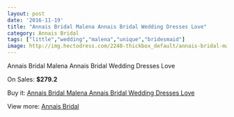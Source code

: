 ```yaml
---
layout: post
date: '2016-11-19'
title: "Annais Bridal Malena Annais Bridal Wedding Dresses Love"
category: Annais Bridal
tags: ["little","wedding","malena","unique","bridesmaid"]
image: http://img.hectodress.com/2248-thickbox_default/annais-bridal-malena-annais-bridal-wedding-dresses-love.jpg
---
```

Annais Bridal Malena Annais Bridal Wedding Dresses Love

On Sales: **$279.2**
<a href="https://www.hectodress.com/annais-bridal/1351-annais-bridal-malena-annais-bridal-wedding-dresses-love.html"><amp-img layout="responsive" width="600" height="600" src="//img.hectodress.com/2248-thickbox_default/annais-bridal-malena-annais-bridal-wedding-dresses-love.jpg" alt="Annais Bridal Malena Annais Bridal Wedding Dresses Love 0" /></a>
<a href="https://www.hectodress.com/annais-bridal/1351-annais-bridal-malena-annais-bridal-wedding-dresses-love.html"><amp-img layout="responsive" width="600" height="600" src="//img.hectodress.com/2250-thickbox_default/annais-bridal-malena-annais-bridal-wedding-dresses-love.jpg" alt="Annais Bridal Malena Annais Bridal Wedding Dresses Love 1" /></a>
<a href="https://www.hectodress.com/annais-bridal/1351-annais-bridal-malena-annais-bridal-wedding-dresses-love.html"><amp-img layout="responsive" width="600" height="600" src="//img.hectodress.com/2249-thickbox_default/annais-bridal-malena-annais-bridal-wedding-dresses-love.jpg" alt="Annais Bridal Malena Annais Bridal Wedding Dresses Love 2" /></a>

Buy it: [Annais Bridal Malena Annais Bridal Wedding Dresses Love](https://www.hectodress.com/annais-bridal/1351-annais-bridal-malena-annais-bridal-wedding-dresses-love.html "Annais Bridal Malena Annais Bridal Wedding Dresses Love")

View more: [Annais Bridal](https://www.hectodress.com/18-annais-bridal "Annais Bridal")